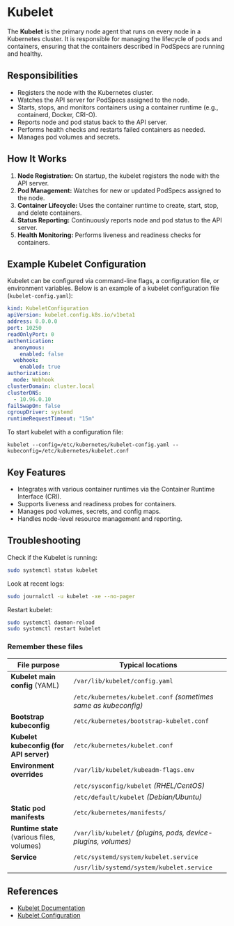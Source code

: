 # Kubelet

The **Kubelet** is the primary node agent that runs on every node in a Kubernetes cluster. It is responsible for managing the lifecycle of pods and containers, ensuring that the containers described in PodSpecs are running and healthy.

## Responsibilities

- Registers the node with the Kubernetes cluster.
- Watches the API server for PodSpecs assigned to the node.
- Starts, stops, and monitors containers using a container runtime (e.g., containerd, Docker, CRI-O).
- Reports node and pod status back to the API server.
- Performs health checks and restarts failed containers as needed.
- Manages pod volumes and secrets.

## How It Works

1. **Node Registration:** On startup, the kubelet registers the node with the API server.
2. **Pod Management:** Watches for new or updated PodSpecs assigned to the node.
3. **Container Lifecycle:** Uses the container runtime to create, start, stop, and delete containers.
4. **Status Reporting:** Continuously reports node and pod status to the API server.
5. **Health Monitoring:** Performs liveness and readiness checks for containers.

## Example Kubelet Configuration

Kubelet can be configured via command-line flags, a configuration file, or environment variables. Below is an example of a kubelet configuration file (`kubelet-config.yaml`):

```yaml
kind: KubeletConfiguration
apiVersion: kubelet.config.k8s.io/v1beta1
address: 0.0.0.0
port: 10250
readOnlyPort: 0
authentication:
  anonymous:
    enabled: false
  webhook:
    enabled: true
authorization:
  mode: Webhook
clusterDomain: cluster.local
clusterDNS:
  - 10.96.0.10
failSwapOn: false
cgroupDriver: systemd
runtimeRequestTimeout: "15m"
```

To start kubelet with a configuration file:

```shell
kubelet --config=/etc/kubernetes/kubelet-config.yaml --kubeconfig=/etc/kubernetes/kubelet.conf
```

## Key Features

- Integrates with various container runtimes via the Container Runtime Interface (CRI).
- Supports liveness and readiness probes for containers.
- Manages pod volumes, secrets, and config maps.
- Handles node-level resource management and reporting.

## Troubleshooting

Check if the Kubelet is running:

```bash
sudo systemctl status kubelet
```

Look at recent logs:

```bash
sudo journalctl -u kubelet -xe --no-pager
```

Restart kubelet:

```bash
sudo systemctl daemon-reload
sudo systemctl restart kubelet
```

### Remember these files

| File purpose                               | Typical locations                                               |
| ------------------------------------------ | --------------------------------------------------------------- |
| **Kubelet main config** (YAML)             | `/var/lib/kubelet/config.yaml`                                  |
|                                            | `/etc/kubernetes/kubelet.conf` *(sometimes same as kubeconfig)* |
| **Bootstrap kubeconfig**                   | `/etc/kubernetes/bootstrap-kubelet.conf`                        |
| **Kubelet kubeconfig (for API server)**    | `/etc/kubernetes/kubelet.conf`                                  |
| **Environment overrides**                  | `/var/lib/kubelet/kubeadm-flags.env`                            |
|                                            | `/etc/sysconfig/kubelet` *(RHEL/CentOS)*                        |
|                                            | `/etc/default/kubelet` *(Debian/Ubuntu)*                        |
| **Static pod manifests**                   | `/etc/kubernetes/manifests/`                                    |
| **Runtime state** (various files, volumes) | `/var/lib/kubelet/` *(plugins, pods, device-plugins, volumes)*  |
| **Service**                                | `/etc/systemd/system/kubelet.service`                           |
|                                            | `/usr/lib/systemd/system/kubelet.service`                       |


## References

- [Kubelet Documentation](https://kubernetes.io/docs/reference/command-line-tools-reference/kubelet/)
- [Kubelet Configuration](https://kubernetes.io/docs/tasks/administer-cluster/kubelet-config-file/)
